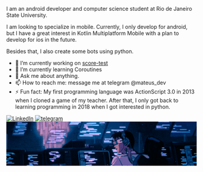 I am an android developer and computer science student at Rio de Janeiro State University.

I am looking to specialize in mobile. Currently, I only develop for android, but I have a great interest in Kotlin Multiplatform Mobile with a plan to develop for ios in the future. 

Besides that, I also create some bots using python.

- 🔭 I’m currently working on [score-test](https://github.com/MatteusSouza/practice-test)
- 🌱 I’m currently learning Coroutines
- 💬 Ask me about anything.
- 📫 How to reach me: message me at telegram @mateus_dev
- ⚡ Fun fact: My first programming language was ActionScript 3.0 in 2013 when I cloned a game of my teacher. After that, I only got back to learning programming in 2018 when I got interested in python.

[![LinkedIn](https://img.shields.io/badge/LinkedIn-0077B5?style=for-the-badge&logo=linkedin&logoColor=white)](https://www.linkedin.com/in/matteus-souza/)
[![telegram](https://img.shields.io/badge/Telegram-2CA5E0?style=for-the-badge&logo=telegram&logoColor=white)](https://t.me/mateus_dev)
<img src="./images/crop1.gif">

<!--
**MatteusSouza/MatteusSouza** is a ✨ _special_ ✨ repository because its `README.md` (this file) appears on your GitHub profile.

Here are some ideas to get you started:

- 🔭 I’m currently working on ...
- 🌱 I’m currently learning ...
- 👯 I’m looking to collaborate on ...
- 🤔 I’m looking for help with ...
- 💬 Ask me about ...
- 📫 How to reach me: ...
- 😄 Pronouns: ...
- ⚡ Fun fact: ...
-->
